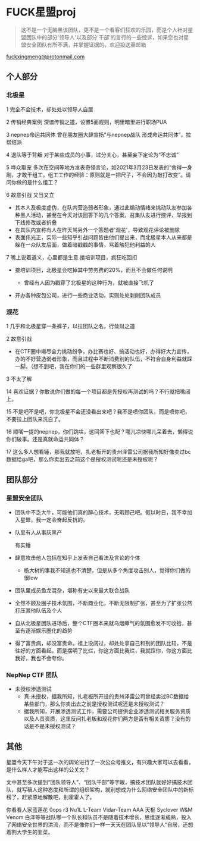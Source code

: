 # FUCK星盟proj

> 这不是一个无脑黑该团队，更不是一个看客们狂欢的乐园，而是个人针对星盟团队中的部分'领导人'以及部分'干部'的言行的一些控诉，如果您也对星盟安全团队有所不满，并掌握证据的，欢迎投送至邮箱

fuckxingmeng@protonmail.com

## 个人部分

### 北极星

1 完全不会技术，却处处以领导人自居

2 传销经典案例 深谙传销之道，设置5面规则，明里暗里进行职场PUA

3 nepnep命运共同体 曾在朋友圈大肆宣扬“与nepnep战队 形成命运共同体”，拉帮结派

4 退队等于背叛 对于某些成员的小事，过分关心，甚至妄下定论为“不忠诚”

5 哗众取宠 多次在空间等地方发表奇怪言论，如2021年3月23日发表的“舍得一身剐，才敢干组工。组工工作的经验：原则就是一把尺子，不会因为敲打改变”。请问你做的是什么组工？

6 故意引战 又当又立

- 其本人及极度虚伪，在队内营造弱者形象，通过此煽动情绪来挑动队友参加各种黑人活动，甚至在今天对该回答下的几个答案，召集队友进行控评，举报到下线修改或者折叠
- 在其队内宣称有人在昨天骂另外一个答题者'观花'，导致观花评论被删除
- 表面伟光正，实际一些知乎引战问题皆由他们提出来，而北极星本人从来都是躲在一众队友后面，做着暗戳戳的事情，骂着触犯他利益的人

7 嘴上说着道义，心里都是生意 接培训项目，疯狂吃回扣

- 接培训项目，北极星会吃掉其中劳务费的20%，而且不会做任何说明
  - 曾经有人因为戳穿了北极星的这种行为，就被直接飞机了

- 开办各种皮包公司，进行一些商业活动，实则处处剥削团队成员

### 观花

1 几乎和北极星穿一条裤子，以拉团队之名，行敛财之道

2 故意引战

- 在CTF圈中竭尽全力挑动纷争，办比赛也好、搞活动也好，办得好大力宣传，办的不好营造弱者形象，而且过程中不断消费别的队伍，不符合自身利益就踩一脚。（想不到吧，我在你们的一些群里观察很久了

3 不太了解

14 喜欢证据？你敢说你们做的每一个项目都是先授权再测试的吗？不行就把嘴闭上。

15 不是吧不是吧，你北极星不会还没看出来吧？我不是喷你团队，而是喷你吧，不要拉上团队来洗白了。

16 顺嘴一提的nepnep，你们跳啥，这回答下也配？哪儿凉快哪儿呆着去，懒得说你们破事。还是真就命运共同体？

17 这么多人想看锤，那我就放吧，扎老板开的贵州泽雷公司据我所知好像卖过bc数据给ga吧，那么你卖出去之前这个是授权测试呢还是未授权呢？

## 团队部分

### 星盟安全团队

- 团队中不乏大牛，可能他们真的醉心技术，无暇顾己吧。假以时日，我不幸加入星盟，我一定会奋起反抗的。

- 队里有人从事灰黑产

  有实锤

- 肆意攻击他人包括在知乎上发表自己看法及言论的个体

  - 杨大树的事我不知道也不清楚，但是从多个角度攻击别人，觉得你们做的很low

- 团队里成员鱼龙混杂，堪称有史以来最大联合战队

- 全然不顾及圈子技术氛围，不断商业化，不断无限制扩张，甚至为了扩张公然打压其他队伍及个人

- 自从北极星团队进场后，整个CTF圈本来就乌烟瘴气的氛围愈发不可收拾，甚至有逐渐娱乐圈化的趋势

- 得了富贵病，却没富贵命。祖上没阔过，却处处拿自己和别的团队比较，不是往好的方面看起，而是摆明了比烂，你这方面比我烂，我就踩你，你这方面比我好，我也不会夸你。

### NepNep CTF 团队

- 未授权渗透测试
  - 真·未授权，据我所知，扎老板所开设的贵州泽雷公司曾经卖过BC数据给某些部门，那么你卖出去之前是授权测试呢还是未授权测试？
  - 据我所知，开展渗透测试工作，需要公司提供企业渗透测试相关服务资质以及人员资质，这里反问扎老板和观花你们两方是否有相关资质？没有的话是不是未授权测试？

## 其他

星盟今天下午对于这一次的舆论进行了一次公众号推文，有兴趣大家可以去看看，是什么样人才能写出这样的公关文？

文中甚至多次提到“团队领导人”、“团队干部”等字眼，搞技术团队就好好搞技术团队，就写稿人这种态度和所谓的组织架构，就别想成为什么网络安全团队中的新标榜了，赶紧原地解散吧，别霍霍人了。

你看看人家蓝莲花 0ops r3 Nu1L L-Team Vidar-Team AAA 天枢 Syclover W&M  Venom 白泽等等战队哪一个队长和队员不是随着技术增长，思维逐渐成熟，投入了网络安全世界的洪流，而不是像你们一样一天天在团队里以”领导人“自居，还想着割大学生的韭菜。
